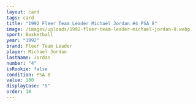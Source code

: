 ```yaml
---
layout: card
tags: card
title: "1992 Fleer Team Leader Michael Jordan #4 PSA 8"
image: /images/uploads/1992-fleer-team-leader-michael-jordan-8.webp
sport: Basketball
year: "1992"
brand: Fleer Team Leader
player: Michael Jordan
lastName: Jordan
number: "4"
isRookie: false
condition: PSA 8
value: 180
displayCase: "5"
order: 10
---
```

